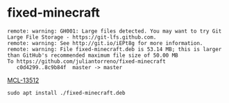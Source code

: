 # fixed-minecraft

```
remote: warning: GH001: Large files detected. You may want to try Git Large File Storage - https://git-lfs.github.com.
remote: warning: See http://git.io/iEPt8g for more information.
remote: warning: File fixed-minecraft.deb is 53.14 MB; this is larger than GitHub's recommended maximum file size of 50.00 MB
To https://github.com/juliantorreno/fixed-minecraft
   c0d4299..8c9b84f  master -> master
```
[MCL-13512](https://bugs.mojang.com/browse/MCL-13512)

```
sudo apt install ./fixed-minecraft.deb
```
